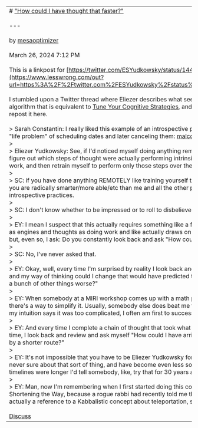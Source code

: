 |   |
|---|
|# ["How could I have thought that faster?"](https://www.lesswrong.com/posts/rYq6joCrZ8m62m7ej/how-could-i-have-thought-that-faster)<br><br>---<br><br>by [mesaoptimizer](https://www.lesswrong.com/users/mesaoptimizer)<br><br>March 26, 2024 7:12 PM<br><br>This is a linkpost for [https://twitter.com/ESYudkowsky/status/1445461146937413634](https://www.lesswrong.com/out?url=https%3A%2F%2Ftwitter.com%2FESYudkowsky%2Fstatus%2F1445461146937413634)<br><br>I stumbled upon a Twitter thread where Eliezer describes what seems to be his cognitive algorithm that is equivalent to [Tune Your Cognitive Strategies](https://www.lesswrong.com/posts/bbB4pvAQdpGrgGvXH/tuning-your-cognitive-strategies), and have decided to archive / repost it here.<br><br>> Sarah Constantin: I really liked this example of an introspective process, in this case about the "life problem" of scheduling dates and later canceling them: [malcolmocean.com/2021/08/int…](https://malcolmocean.com/2021/08/internal-trust-dancing-date-scheduling-cancelling/)<br>> <br>> Eliezer Yudkowsky: See, if I'd noticed myself doing anything remotely like that, I'd go back, figure out which steps of thought were actually performing intrinsically necessary cognitive work, and then retrain myself to perform only those steps over the course of 30 seconds.<br>> <br>> SC: if you have done anything REMOTELY like training yourself to do it in 30 seconds, then you are radically smarter/more able/etc than me and all the other people who do slower introspective practices.<br>> <br>> SC: I don't know whether to be impressed or to roll to disbelieve.<br>> <br>> EY: I mean I suspect that this actually requires something like a fast perceptual view of minds as engines and thoughts as doing work and like actually draws on my mind design knowledge, but, even so, I ask: Do you constantly look back and ask "How could I have thought that faster?"<br>> <br>> SC: No, I've never asked that.<br>> <br>> EY: Okay, well, every time I'm surprised by reality I look back and think "What about my model and my way of thinking could I change that would have predicted that better, without predicting a bunch of other things worse?"<br>> <br>> EY: When somebody at a MIRI workshop comes up with a math proof, I look over it and ask if there's a way to simplify it. Usually, somebody else does beat me to inventing a proof first; but if my intuition says it was too complicated, I often am first to successfully simplify it.<br>> <br>> EY: And every time I complete a chain of thought that took what my intuition says was a lot of time, I look back and review and ask myself "How could I have arrived at the same destination by a shorter route?"<br>> <br>> EY: It's not impossible that you have to be Eliezer Yudkowsky for this to actually work - I am never sure about that sort of thing, and have become even less so as time goes on - but if AI timelines were longer I'd tell somebody, like, try that for 30 years and see what happens.<br>> <br>> EY: Man, now I'm remembering when I first started doing this consciously as a kid. I called it Shortening the Way, because a rogue rabbi had recently told me that "Kwisatz Haderach" was actually a reference to a Kabbalistic concept about teleportation, so that term was on my mind.<br><br>[Discuss](https://www.lesswrong.com/posts/rYq6joCrZ8m62m7ej/how-could-i-have-thought-that-faster)|
